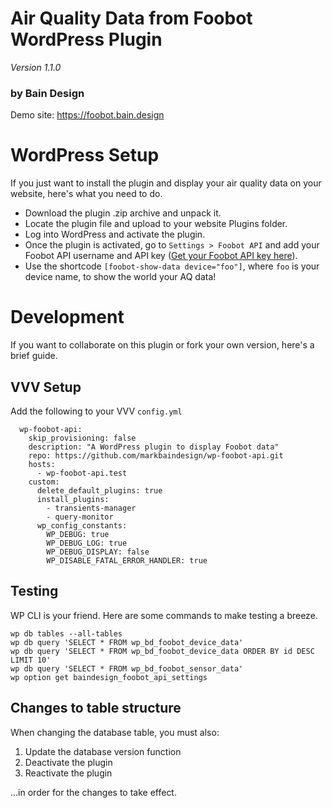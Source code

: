 # Air Quality Data from Foobot WordPress Plugin

_Version 1.1.0_

### by Bain Design

Demo site: https://foobot.bain.design

# WordPress Setup

If you just want to install the plugin and display your air quality data on your website, here's what you need to do.

* Download the plugin .zip archive and unpack it. 
* Locate the plugin file and upload to your website Plugins folder.
* Log into WordPress and activate the plugin. 
* Once the plugin is activated, go to `Settings > Foobot API` and add your Foobot API username and API key ([Get your Foobot API key here](https://api.foobot.io/apidoc/index.html "Foobot API")).
* Use the shortcode `[foobot-show-data device="foo"]`, where `foo` is your device name, to show the world your AQ data!

# Development

If you want to collaborate on this plugin or fork your own version, here's a brief guide. 

## VVV Setup

Add the following to your VVV `config.yml` 

```
  wp-foobot-api:
    skip_provisioning: false
    description: "A WordPress plugin to display Foobot data"
    repo: https://github.com/markbaindesign/wp-foobot-api.git
    hosts:
      - wp-foobot-api.test
    custom:
      delete_default_plugins: true
      install_plugins:
        - transients-manager
        - query-monitor
      wp_config_constants:
        WP_DEBUG: true
        WP_DEBUG_LOG: true
        WP_DEBUG_DISPLAY: false
        WP_DISABLE_FATAL_ERROR_HANDLER: true
```


## Testing

WP CLI is your friend. Here are some commands to make testing a breeze.

```
wp db tables --all-tables
wp db query 'SELECT * FROM wp_bd_foobot_device_data'
wp db query 'SELECT * FROM wp_bd_foobot_device_data ORDER BY id DESC LIMIT 10'
wp db query 'SELECT * FROM wp_bd_foobot_sensor_data'
wp option get baindesign_foobot_api_settings
```

## Changes to table structure

When changing the database table, you must also:

1. Update the database version function
2. Deactivate the plugin
3. Reactivate the plugin

...in order for the changes to take effect.